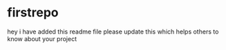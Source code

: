 # firstrepo
hey i have added this readme file please update this which helps others to know about your project
